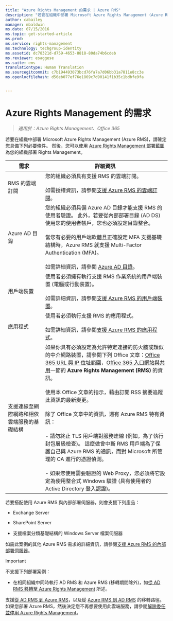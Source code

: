 ```yaml
---
title: "Azure Rights Management 的需求 | Azure RMS"
description: "若要在組織中部署 Microsoft Azure Rights Management (Azure RMS)，請確定您具備下列必要條件。 然後，您可以使用 Azure Rights Management 部署藍圖為您的組織部署 Rights Management。"
author: cabailey
manager: mbaldwin
ms.date: 07/15/2016
ms.topic: get-started-article
ms.prod: 
ms.service: rights-management
ms.technology: techgroup-identity
ms.assetid: dc78321d-d759-4653-8818-80da74b6cdeb
ms.reviewer: esaggese
ms.suite: ems
translationtype: Human Translation
ms.sourcegitcommit: c7b194493073bcd76fa7a7d06bb31a7811e8cc3e
ms.openlocfilehash: d56eb077ef76e1869c7d90141f1b35c1bdbfe9fa


---
```


# Azure Rights Management 的需求

>*適用於︰Azure Rights Management、Office 365*


若要在組織中部署 Microsoft Azure Rights Management (Azure RMS)，請確定您具備下列必要條件。 然後，您可以使用 [Azure Rights Management 部署藍圖](../plan-design/deployment-roadmap.md)為您的組織部署 Rights Management。

|需求|詳細資訊|
|---------------|--------------------|
|RMS 的雲端訂閱|您的組織必須具有支援 RMS 的雲端訂閱。<br /><br />如需授權資訊，請參閱[支援 Azure RMS 的雲端訂閱](requirements-subscriptions.md)。|
|Azure AD 目錄|您的組織必須具備 Azure AD 目錄才能支援 RMS 的使用者驗證。 此外，若要從內部部署目錄 (AD DS) 使用您的使用者帳戶，您也必須設定目錄整合。<br /><br />當您有必要的用戶端軟體且正確設定 MFA 支援基礎結構時，Azure RMS 就支援 Multi-Factor Authentication (MFA)。<br /><br />如需詳細資訊，請參閱 [Azure AD 目錄](requirements-azure-ad.md)。|
|用戶端裝置|使用者必須擁有執行支援 RMS 作業系統的用戶端裝置 (電腦或行動裝置)。<br /><br />如需詳細資訊，請參閱[支援 Azure RMS 的用戶端裝置](requirements-client-devices.md)。|
|應用程式|使用者必須執行支援 RMS 的應用程式。<br /><br />如需詳細資訊，請參閱[支援 Azure RMS 的應用程式](requirements-applications.md)。|
|支援連線至網際網路和相依雲端服務的基礎結構|如果你具有必須設定為允許特定連接的防火牆或類似的中介網路裝置，請參閱下列 Office 文章：[Office 365 URL 與 IP 位址範圍](https://support.office.com/en-US/article/Office-365-URLs-and-IP-address-ranges-8548a211-3fe7-47cb-abb1-355ea5aa88a2)，[Office 365 入口網站與共用](https://support.office.com/article/Office-365-URLs-and-IP-address-ranges-8548a211-3fe7-47cb-abb1-355ea5aa88a2#BKMK_Portal-identity)一節的 **Azure Rights Management (RMS)** 的資訊。<br /><br />使用本 Office 文章的指示，藉由訂閱 RSS 摘要追蹤此資訊的最新變更。<br /><br />除了 Office 文章中的資訊，還有 Azure RMS 特有資訊：<br /><br />- 請勿終止 TLS 用戶端對服務連線 (例如，為了執行封包層級檢查)。 這麼做會中斷 RMS 用戶端為了保護自己與 Azure RMS 的通訊，而對 Microsoft 所管理的 CA 進行的憑證偵測。<br /><br />- 如果您使用需要驗證的 Web Proxy，您必須將它設定為使用整合式 Windows 驗證 (具有使用者的 Active Directory 登入認證)。|

若要搭配使用 Azure RMS 與內部部署伺服器，則會支援下列產品：

-   Exchange Server

-   SharePoint Server

-   支援檔案分類基礎結構的 Windows Server 檔案伺服器

如需此案例的其他 Azure RMS 需求的詳細資訊，請參閱[支援 Azure RMS 的內部部署伺服器](requirements-servers.md)。

> [!IMPORTANT]
> 不支援下列部署案例：
> 
> -   在相同組織中同時執行 AD RMS 和 Azure RMS (移轉期間除外)，如[從 AD RMS 移轉至 Azure Rights Management](../plan-design/migrate-from-ad-rms-to-azure-rms.md) 所述。
> 
> 支援[從 AD RMS 到 Azure RMS](http://technet.microsoft.com/library/Dn858447.aspx)，以及從 [Azure RMS 到 AD RMS](http://msdn.microsoft.com/library/azure/dn629429.aspx) 的移轉路徑。 如果您部署 Azure RMS，然後決定您不再想要使用此雲端服務，請參閱[解除委任並停用 Azure Rights Management](../deploy-use/decommission-deactivate.md)。






<!--HONumber=Aug16_HO4-->


